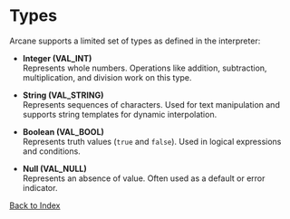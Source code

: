 # Types

Arcane supports a limited set of types as defined in the interpreter:

- **Integer (VAL_INT)**  
  Represents whole numbers. Operations like addition, subtraction, multiplication, and division work on this type.

- **String (VAL_STRING)**  
  Represents sequences of characters. Used for text manipulation and supports string templates for dynamic interpolation.

- **Boolean (VAL_BOOL)**  
  Represents truth values (`true` and `false`). Used in logical expressions and conditions.

- **Null (VAL_NULL)**  
  Represents an absence of value. Often used as a default or error indicator.

[Back to Index](index.md)
